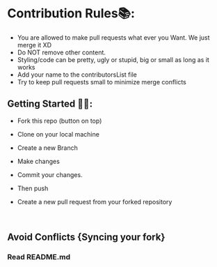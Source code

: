 
# Contribution Rules📚:

- You are allowed to make pull requests what ever you Want. We just merge it XD
- Do NOT remove other content.
- Styling/code can be pretty, ugly or stupid, big or small as long as it works
- Add your name to the contributorsList file
- Try to keep pull requests small to minimize merge conflicts


## Getting Started 🤩🤗:

- Fork this repo (button on top)
- Clone on your local machine

- Create a new Branch
- Make changes
- Commit your changes.

- Then push 


- Create a new pull request from your forked repository

<br>

## Avoid Conflicts {Syncing your fork}
### Read README.md 

